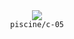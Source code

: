 <div align="center">
  <img src=https://skillicons.dev/icons?i=c />
  <br />
  <code>piscine/c-05</code>
</div>
